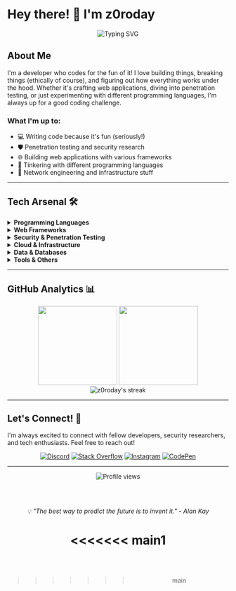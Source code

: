 # Hey there! 👋 I'm z0roday

<div align="center">
  <img src="https://readme-typing-svg.herokuapp.com?font=Fira+Code&pause=1000&color=36BCF7&width=435&lines=Developer+%26+Penetration+Tester;Coding+for+Fun+%26+Profit;Web+Developer;Security+Researcher" alt="Typing SVG" />
</div>

## About Me

I'm a developer who codes for the fun of it! I love building things, breaking things (ethically of course), and figuring out how everything works under the hood. Whether it's crafting web applications, diving into penetration testing, or just experimenting with different programming languages, I'm always up for a good coding challenge.

### What I'm up to:
- 💻 Writing code because it's fun (seriously!)
- 🛡️ Penetration testing and security research
- 🌐 Building web applications with various frameworks
- 🔧 Tinkering with different programming languages
- 📡 Network engineering and infrastructure stuff

---

## Tech Arsenal 🛠️

<details>
<summary><b>Programming Languages</b></summary>
<br>

![Python](https://img.shields.io/badge/python-3670A0?style=for-the-badge&logo=python&logoColor=ffdd54)
![Rust](https://img.shields.io/badge/rust-%23000000.svg?style=for-the-badge&logo=rust&logoColor=white)
![Go](https://img.shields.io/badge/go-%2300ADD8.svg?style=for-the-badge&logo=go&logoColor=white)
![Ruby](https://img.shields.io/badge/ruby-%23CC342D.svg?style=for-the-badge&logo=ruby&logoColor=white)
![Perl](https://img.shields.io/badge/perl-%2339457E.svg?style=for-the-badge&logo=perl&logoColor=white)

</details>

<details>
<summary><b>Web Frameworks</b></summary>
<br>

![Django](https://img.shields.io/badge/django-%23092E20.svg?style=for-the-badge&logo=django&logoColor=white)
![Flask](https://img.shields.io/badge/flask-%23000.svg?style=for-the-badge&logo=flask&logoColor=white)
![FastAPI](https://img.shields.io/badge/FastAPI-005571?style=for-the-badge&logo=fastapi)
![Rails](https://img.shields.io/badge/rails-%23CC0000.svg?style=for-the-badge&logo=ruby-on-rails&logoColor=white)
![Axum](https://img.shields.io/badge/Axum-000000?style=for-the-badge&logo=rust&logoColor=white)
![Actix](https://img.shields.io/badge/Actix-000000?style=for-the-badge&logo=rust&logoColor=white)
![Gin](https://img.shields.io/badge/Gin-%2300ADD8.svg?style=for-the-badge&logo=go&logoColor=white)

</details>

<details>
<summary><b>Security & Penetration Testing</b></summary>
<br>

![Kali](https://img.shields.io/badge/Kali-268BEE?style=for-the-badge&logo=kalilinux&logoColor=white)
![Wireshark](https://img.shields.io/badge/Wireshark-1679A7?style=for-the-badge&logo=wireshark&logoColor=white)
![Burp Suite](https://img.shields.io/badge/Burp%20Suite-FF6633?style=for-the-badge&logo=burpsuite&logoColor=white)
![Metasploit](https://img.shields.io/badge/Metasploit-2596CD?style=for-the-badge&logo=metasploit&logoColor=white)
![OWASP](https://img.shields.io/badge/OWASP-000000?style=for-the-badge&logo=owasp&logoColor=white)

</details>

<details>
<summary><b>Cloud & Infrastructure</b></summary>
<br>

![AWS](https://img.shields.io/badge/AWS-%23FF9900.svg?style=for-the-badge&logo=amazon-aws&logoColor=white)
![Oracle](https://img.shields.io/badge/Oracle-F80000?style=for-the-badge&logo=oracle&logoColor=white)
![Cloudflare](https://img.shields.io/badge/Cloudflare-F38020?style=for-the-badge&logo=Cloudflare&logoColor=white)
![Docker](https://img.shields.io/badge/docker-%230db7ed.svg?style=for-the-badge&logo=docker&logoColor=white)
![Nginx](https://img.shields.io/badge/nginx-%23009639.svg?style=for-the-badge&logo=nginx&logoColor=white)
![Apache](https://img.shields.io/badge/apache-%23D42029.svg?style=for-the-badge&logo=apache&logoColor=white)

</details>

<details>
<summary><b>Data & Databases</b></summary>
<br>

![MongoDB](https://img.shields.io/badge/MongoDB-%234ea94b.svg?style=for-the-badge&logo=mongodb&logoColor=white)
![PostgreSQL](https://img.shields.io/badge/postgres-%23316192.svg?style=for-the-badge&logo=postgresql&logoColor=white)
![SQLite](https://img.shields.io/badge/sqlite-%2307405e.svg?style=for-the-badge&logo=sqlite&logoColor=white)
![Redis](https://img.shields.io/badge/redis-%23DD0031.svg?style=for-the-badge&logo=redis&logoColor=white)

</details>

<details>
<summary><b>Tools & Others</b></summary>
<br>

![Git](https://img.shields.io/badge/git-%23F05033.svg?style=for-the-badge&logo=git&logoColor=white)
![GitHub](https://img.shields.io/badge/github-%23121011.svg?style=for-the-badge&logo=github&logoColor=white)
![GitLab](https://img.shields.io/badge/gitlab-%23181717.svg?style=for-the-badge&logo=gitlab&logoColor=white)
![Cisco](https://img.shields.io/badge/cisco-%23049fd9.svg?style=for-the-badge&logo=cisco&logoColor=black)
![TOR](https://img.shields.io/badge/tor-%237E4798.svg?style=for-the-badge&logo=tor-project&logoColor=white)

</details>

---

## GitHub Analytics 📊

<div align="center">
  <img height="180em" src="https://github-readme-stats.vercel.app/api?username=z0roday&show_icons=true&theme=tokyonight&include_all_commits=true&count_private=true"/>
  <img height="180em" src="https://github-readme-stats.vercel.app/api/top-langs/?username=z0roday&layout=compact&langs_count=8&theme=tokyonight"/>
</div>

<div align="center">
  <img src="https://github-readme-streak-stats.herokuapp.com/?user=z0roday&theme=tokyonight" alt="z0roday's streak"/>
</div>

---

## Let's Connect! 🤝

I'm always excited to connect with fellow developers, security researchers, and tech enthusiasts. Feel free to reach out!

<div align="center">
  
[![Discord](https://img.shields.io/badge/Discord-%237289DA.svg?style=for-the-badge&logo=discord&logoColor=white)](https://discord.gg/t4KEguQs9A)
[![Stack Overflow](https://img.shields.io/badge/-Stackoverflow-FE7A16?style=for-the-badge&logo=stack-overflow&logoColor=white)](https://stackoverflow.com/users/z0roday)
[![Instagram](https://img.shields.io/badge/Instagram-%23E4405F.svg?style=for-the-badge&logo=Instagram&logoColor=white)](https://instagram.com/z0roday)
[![CodePen](https://img.shields.io/badge/Codepen-000000?style=for-the-badge&logo=codepen&logoColor=white)](https://codepen.io/z0roday)
</div>

---

<div align="center">
  <img src="https://komarev.com/ghpvc/?username=z0roday&color=blueviolet&style=for-the-badge" alt="Profile views" />
  
  <br><br>

  <i>💡 "The best way to predict the future is to invent it." - Alan Kay</i>

  
<<<<<<< main1
=======
  <br><br>  
>>>>>>> main
</div>
